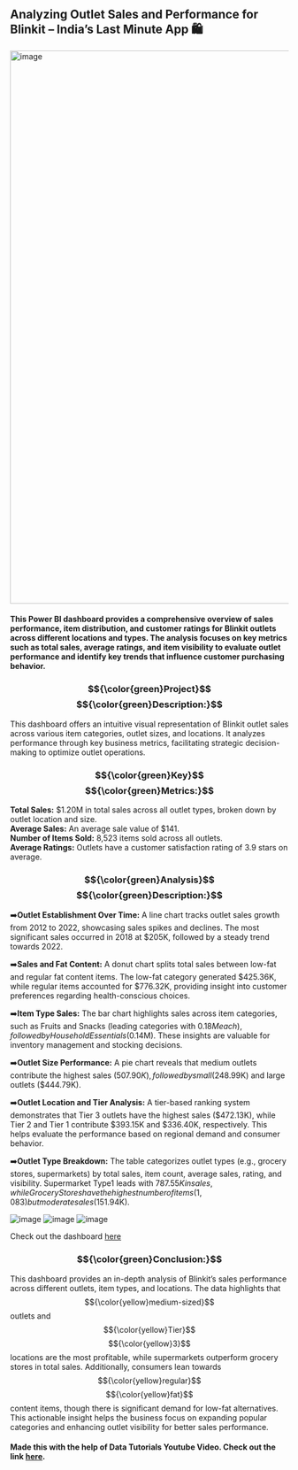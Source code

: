 ## Analyzing Outlet Sales and Performance for Blinkit – India’s Last Minute App 🛍️

<img width="1000" alt="image" src=https://github.com/user-attachments/assets/8f85ef6f-2aae-4c53-85f9-91d021e9febf>

#### This Power BI dashboard provides a comprehensive overview of sales performance, item distribution, and customer ratings for Blinkit outlets across different locations and types. The analysis focuses on key metrics such as total sales, average ratings, and item visibility to evaluate outlet performance and identify key trends that influence customer purchasing behavior.

 ###  $${\color{green}Project}$$ $${\color{green}Description:}$$

This dashboard offers an intuitive visual representation of Blinkit outlet sales across various item categories, outlet sizes, and locations. It analyzes performance through key business metrics, facilitating strategic decision-making to optimize outlet operations.

 ###  $${\color{green}Key}$$ $${\color{green}Metrics:}$$

**Total Sales:**  $1.20M in total sales across all outlet types, broken down by outlet location and size.  
**Average Sales:** An average sale value of $141.  
**Number of Items Sold:** 8,523 items sold across all outlets.  
**Average Ratings:** Outlets have a customer satisfaction rating of 3.9 stars on average.  

 ###  $${\color{green}Analysis}$$ $${\color{green}Description:}$$

➡️**Outlet Establishment Over Time:** A line chart tracks outlet sales growth from 2012 to 2022, showcasing sales spikes and declines. The most significant sales occurred in 2018 at $205K, followed by a steady trend towards 2022.

➡️**Sales and Fat Content:** A donut chart splits total sales between low-fat and regular fat content items. The low-fat category generated $425.36K, while regular items accounted for $776.32K, providing insight into customer preferences regarding health-conscious choices.

➡️**Item Type Sales:** The bar chart highlights sales across item categories, such as Fruits and Snacks (leading categories with $0.18M each), followed by Household Essentials ($0.14M). These insights are valuable for inventory management and stocking decisions.

➡️**Outlet Size Performance:** A pie chart reveals that medium outlets contribute the highest sales ($507.90K), followed by small ($248.99K) and large outlets ($444.79K).

➡️**Outlet Location and Tier Analysis:** A tier-based ranking system demonstrates that Tier 3 outlets have the highest sales ($472.13K), while Tier 2 and Tier 1 contribute $393.15K and $336.40K, respectively. This helps evaluate the performance based on regional demand and consumer behavior.

➡️**Outlet Type Breakdown:** The table categorizes outlet types (e.g., grocery stores, supermarkets) by total sales, item count, average sales, rating, and visibility. Supermarket Type1 leads with $787.55K in sales, while Grocery Stores have the highest number of items (1,083) but moderate sales ($151.94K).

![image](https://github.com/user-attachments/assets/4e24bdbf-52b3-419c-9931-e444d6834fe2)  ![image](https://github.com/user-attachments/assets/bb45eb87-8f82-4dff-9515-56d501a4a523)  ![image](https://github.com/user-attachments/assets/6a19b7b4-8736-4d30-b62c-d4e725412151)

Check out the dashboard [here](https://app.powerbi.com/view?r=eyJrIjoiMzM1YzMwZjEtZjQ0NC00MzljLTk3MjUtNjExZmM0NDljMWUxIiwidCI6IjJkMjE5OWE4LWNiOTgtNDI2OS1iMmFlLWM2M2NmMmI3YzdmMCIsImMiOjEwfQ%3D%3D)

### $${\color{green}Conclusion:}$$ 

This dashboard provides an in-depth analysis of Blinkit’s sales performance across different outlets, item types, and locations. The data highlights that $${\color{yellow}medium-sized}$$ outlets and $${\color{yellow}Tier}$$ $${\color{yellow}3}$$ locations are the most profitable, while supermarkets outperform grocery stores in total sales. Additionally, consumers lean towards $${\color{yellow}regular}$$ $${\color{yellow}fat}$$ content items, though there is significant demand for low-fat alternatives. This actionable insight helps the business focus on expanding popular categories and enhancing outlet visibility for better sales performance.

#### Made this with the help of Data Tutorials Youtube Video. Check out the link [here](https://www.youtube.com/watch?v=mmxVCFceQgU&ab_channel=DataTutorials).
